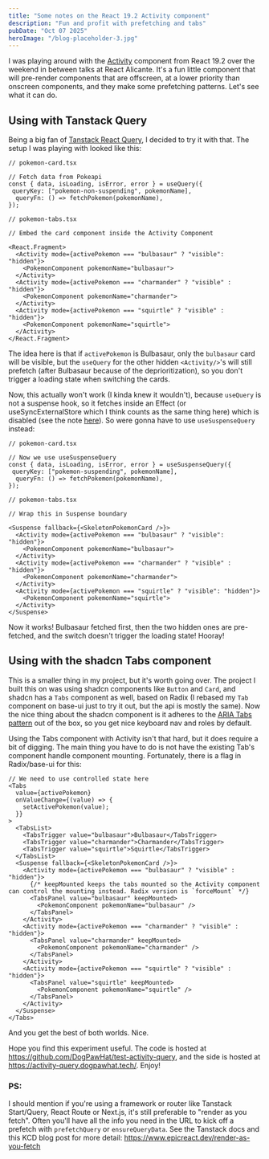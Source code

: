 ```yaml
---
title: "Some notes on the React 19.2 Activity component"
description: "Fun and profit with prefetching and tabs"
pubDate: "Oct 07 2025"
heroImage: "/blog-placeholder-3.jpg"
---
```


I was playing around with the [Activity](https://react.dev/reference/react/Activity) component from React 19.2 over the weekend in between talks at React Alicante. It's a fun little component that will pre-render components that are offscreen, at a lower priority than onscreen components, and they make some prefetching patterns. Let's see what it can do.

## Using with Tanstack Query

Being a big fan of [Tanstack React Query](https://tanstack.com/query), I decided to try it with that. The setup I was playing with looked like this:

```tsx
// pokemon-card.tsx

// Fetch data from Pokeapi
const { data, isLoading, isError, error } = useQuery({
 queryKey: ["pokemon-non-suspending", pokemonName],
  queryFn: () => fetchPokemon(pokemonName),
});

// pokemon-tabs.tsx

// Embed the card component inside the Activity Component

<React.Fragment>
  <Activity mode={activePokemon === "bulbasaur" ? "visible": "hidden"}>
    <PokemonComponent pokemonName="bulbasaur">
  </Activity>
  <Activity mode={activePokemon === "charmander" ? "visible" : "hidden"}>
    <PokemonComponent pokemonName="charmander">
  </Activity>
  <Activity mode={activePokemon === "squirtle" ? "visible" : "hidden"}>
    <PokemonComponent pokemonName="squirtle">
  </Activity>
</React.Fragment>

```

The idea here is that if `activePokemon` is Bulbasaur, only the `bulbasaur` card will be visible, but the `useQuery` for the other hidden `<Activity/>`'s will still prefetch (after Bulbasaur because of the deprioritization), so you don't trigger a loading state when switching the cards.

Now, this actually won't work (I kinda knew it wouldn't), because `useQuery` is not a suspense hook, so it fetches inside an Effect (or useSyncExternalStore which I think counts as the same thing here) which is disabled (see the note [here](https://react.dev/reference/react/Activity#pre-rendering-content-thats-likely-to-become-visible)). So were gonna have to use `useSuspenseQuery` instead:

```tsx
// pokemon-card.tsx

// Now we use useSuspenseQuery
const { data, isLoading, isError, error } = useSuspenseQuery({
 queryKey: ["pokemon-suspending", pokemonName],
  queryFn: () => fetchPokemon(pokemonName),
});

// pokemon-tabs.tsx

// Wrap this in Suspense boundary

<Suspense fallback={<SkeletonPokemonCard />}>
  <Activity mode={activePokemon === "bulbasaur" ? "visible": "hidden"}>
    <PokemonComponent pokemonName="bulbasaur">
  </Activity>
  <Activity mode={activePokemon === "charmander" ? "visible" : "hidden"}>
    <PokemonComponent pokemonName="charmander">
  </Activity>
  <Activity mode={activePokemon === "squirtle" ? "visible": "hidden"}>
    <PokemonComponent pokemonName="squirtle">
  </Activity>
</Suspense>

```

Now it works! Bulbasaur fetched first, then the two hidden ones are pre-fetched, and the switch doesn't trigger the loading state! Hooray!

## Using with the shadcn Tabs component

This is a smaller thing in my project, but it's worth going over. The project I built this on was using shadcn components like `Button` and `Card`, and shadcn has a `Tabs` component as well, based on Radix (I rebased my `Tab` component on base-ui just to try it out, but the api is mostly the same). Now the nice thing about the shadcn component is it adheres to the [ARIA Tabs pattern](https://www.w3.org/WAI/ARIA/apg/patterns/tabs/) out of the box, so you get nice keyboard nav and roles by default.

Using the Tabs component with Activity isn't that hard, but it does require a bit of digging. The main thing you have to do is not have the existing Tab's component handle component mounting. Fortunately, there is a flag in Radix/base-ui for this:

```tsx
// We need to use controlled state here
<Tabs
  value={activePokemon}
  onValueChange={(value) => {
    setActivePokemon(value);
  }}
>
  <TabsList>
    <TabsTrigger value="bulbasaur">Bulbasaur</TabsTrigger>
    <TabsTrigger value="charmander">Charmander</TabsTrigger>
    <TabsTrigger value="squirtle">Squirtle</TabsTrigger>
  </TabsList>
  <Suspense fallback={<SkeletonPokemonCard />}>
    <Activity mode={activePokemon === "bulbasaur" ? "visible" : "hidden"}>
      {/* keepMounted keeps the tabs mounted so the Activity component can control the mounting instead. Radix version is `forceMount` */}
      <TabsPanel value="bulbasaur" keepMounted>
        <PokemonComponent pokemonName="bulbasaur" />
      </TabsPanel>
    </Activity>
    <Activity mode={activePokemon === "charmander" ? "visible" : "hidden"}>
      <TabsPanel value="charmander" keepMounted>
        <PokemonComponent pokemonName="charmander" />
      </TabsPanel>
    </Activity>
    <Activity mode={activePokemon === "squirtle" ? "visible" : "hidden"}>
      <TabsPanel value="squirtle" keepMounted>
        <PokemonComponent pokemonName="squirtle" />
      </TabsPanel>
    </Activity>
  </Suspense>
</Tabs>
```

And you get the best of both worlds. Nice.

Hope you find this experiment useful. The code is hosted at https://github.com/DogPawHat/test-activity-query, and the side is hosted at https://activity-query.dogpawhat.tech/. Enjoy!

### PS:

I should mention if you're using a framework or router like Tanstack Start/Query, React Route or Next.js, it's still preferable to "render as you fetch". Often you'll have all the info you need in the URL to kick off a prefetch with `prefetchQuery` or `ensureQueryData`. See the Tanstack docs and this KCD blog post for more detail: https://www.epicreact.dev/render-as-you-fetch
